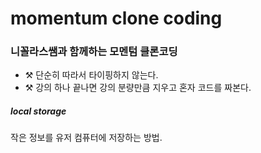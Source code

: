 # momentum clone coding
### 니꼴라스쌤과 함께하는 모멘텀 클론코딩

- ⚒ 단순히 따라서 타이핑하지 않는다.
- ⚒ 강의 하나 끝나면 강의 분량만큼 지우고 혼자 코드를 짜본다.


##### local storage
작은 정보를 유저 컴퓨터에 저장하는 방법.